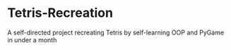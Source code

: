 # Tetris-Recreation
A self-directed project recreating Tetris by self-learning OOP and PyGame in under a month
